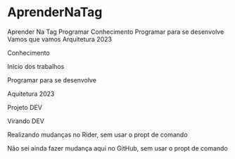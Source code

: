 # AprenderNaTag

Aprender Na Tag
Programar 
Conhecimento
Programar para se desenvolve
Vamos que vamos
Arquitetura 2023

Conhecimento

Inicio dos trabalhos

Programar para se desenvolve

Aquitetura 2023

Projeto DEV

Virando DEV

Realizando mudanças no Rider, sem usar o propt de comando

Não sei ainda fazer mudança aqui no GitHub, sem usar o propt de comando
